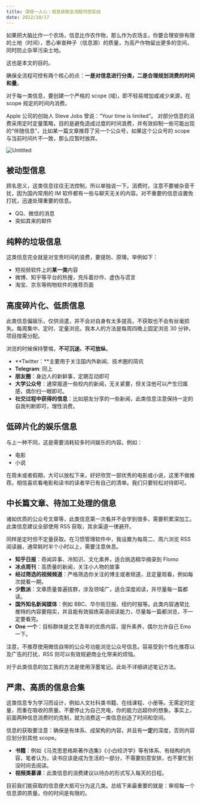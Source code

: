```yaml
---
title: 深得一人心：信息获取全流程可控实战
date: 2022/10/17
---
```


如果把大脑比作一个农场，信息比作农作物，那么作为农场主，你要合理安排有限的土地（时间），悉心审查种子（信息源）的质量，为高产作物留出更多的空间，同时防止杂草污染土地。

这也是本文的目的。

确保全流程可控有两个核心的点：**一是对信息进行分类，二是合理规划消费的时间和量**。

对于每一类信息，要创建一个严格的 scope (域)，即不轻易增加或减少来源，在 scope 规定的时间内消费。

Apple 公司的创始人 Steve Jobs 曾说：“Your time is limited”。 对部分信息的消费采用定时定量策略，目的是避免造成过度的时间浪费，并有效抑制一些可能出现的“伴随信息”，比如某一篇文章推荐了另一个公众号，如果这个公众号的 scope 与当前时间片不一致，那么应暂时放弃。

![Untitled](https://s3-us-west-2.amazonaws.com/secure.notion-static.com/1e22cfa8-a1e1-4be5-b479-7e972a71538f/Untitled.png)

## 被动型信息

顾名思义，这类信息往往无法控制，所以单独说一下。消费时，注意不要被杂音干扰，因为国内常用的 IM 软件都有一些与聊天无关的内容。对不重要的信息设置免打扰，迅速处理重要的信息。

-   QQ、微信的消息
-   突如其来的邮件

## 纯粹的垃圾信息

这类信息完全就是对宝贵时间的浪费，要提防、原理。举例如下：

-   短视频软件上的**某一类**内容
-   微博、知乎等平台的热搜，充斥着炒作、虚伪与谎言
-   淘宝、京东等购物软件的推荐页面

## 高度碎片化、低质信息

此类信息偏娱乐，仅供消遣，并不会对自身有太多提高，不获取也不会有丝毫损失。每周集中、定时、定量浏览。我本人的方法是每周四晚上固定浏览 30 分钟，项目按需分配。

浏览的时候保持警惕，**不可沉迷、不可放纵**。

-   **Twitter：**主要用于关注国内外新闻、技术圈的简讯
-   **Telegram**: 同上
-   **朋友圈**：身边人的新鲜事，定期互动即可
-   **大学公众号**：通常报道一些校内的新闻，无关紧要，但关注他可以产生归属感，偶尔扫一眼即可。
-   **社交过程中获得的信息**：比如朋友分享的一些新闻，此类信息注意保持一定的自我判断即可，理性消费。

## 低碎片化的娱乐信息

与上一种不同，这是需要消耗较多时间娱乐的内容。例如：

-   电影
-   小说

在周末或者假期，大可以放松下来，好好欣赏一部优秀的电影或小说，这里不做推荐。相信喜欢看电影和读书的读者早已有自己的清单。我们只要轻松对待即可。

## 中长篇文章、待加工处理的信息

诸如优质的公众号文章等，此类信息第一次看并不会学到很多，需要积累深加工。此类信息建议全部使用 RSS 获取，其余渠道一律避开。

同样是定时但不定量获取。在习惯管理软件中，我设置为每周二、周六浏览 RSS 阅读器，通常耗时半个小时以上，需要注意休息。

-   **知乎日报**：奇闻异事、冷知识、文化素养，适合挑选精华摘录到 Flomo
-   **冰点周刊**：高质量的新闻，关注小人物的故事
-   **经过筛选的视频频道**：严格筛选你关注的博主或者频道，且定量观看，例如每次就看一期。
-   **少数派**：文章质量普遍拔群，涉及领域广，适合深度阅读，并尽量每一篇都读。
-   **国外知名新闻媒体**：例如 BBC、华尔街日报、纽约时报等。此类内容通常比推特的内容要翔实，并且能有效锻炼英语阅读能力，尽量每一篇都浏览，不一定要看完。
-   **One 一个**：目标群体是文艺青年的优质内容，提升素养，偶尔允许自己 Emo 一下。

注意，不推荐使用微信自带的公众号功能浏览公众号信息。容易受到个性化推荐以及广告的打扰，RSS 则可以有效规避商业化带来的烦恼。

对于此类信息的加工我的方法是使用浮墨笔记。此处不详细讲述笔记方法。

## 严肃、高质的信息合集

这类信息专为学习而设计，例如人文社科类书籍、在线课程、小册等。无需定时定量，而重在吸收的质量。不要停止为自己充电，你的能力远超你的想象。事实上，前面两种信息消费时的克制，就为消费这一类信息创造了时间和空间。

信息的获取要注意：确保是有体系、成架构的内容，并且有**一定**的深度，否则内容应划分到其他 scope。

-   **书籍**：例如《马克思恩格斯著作选集》《小白经济学》等有体系、有结构的内容，笔者认为，读书应该是成为生活的一部分，不需要刻意安排，也不要忙到没时间去阅读。
-   **视频类慕课**：此类信息的消费建议以待办的形式写入每天的日程。

目前我们能获取的信息便大抵可分为这几类。总结下来最重要的就是：审视每一个信息源的质量。你的时间是有限的。
